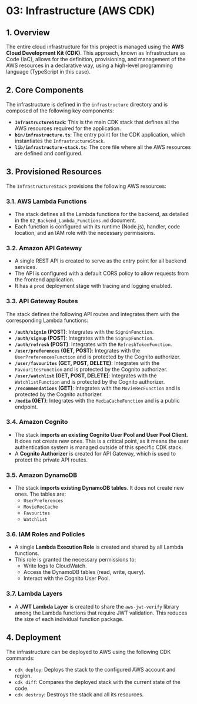 # 03: Infrastructure (AWS CDK)

## 1. Overview

The entire cloud infrastructure for this project is managed using the **AWS Cloud Development Kit (CDK)**. This approach, known as Infrastructure as Code (IaC), allows for the definition, provisioning, and management of the AWS resources in a declarative way, using a high-level programming language (TypeScript in this case).

## 2. Core Components

The infrastructure is defined in the `infrastructure` directory and is composed of the following key components:

*   **`InfrastructureStack`**: This is the main CDK stack that defines all the AWS resources required for the application.
*   **`bin/infrastructure.ts`**: The entry point for the CDK application, which instantiates the `InfrastructureStack`.
*   **`lib/infrastructure-stack.ts`**: The core file where all the AWS resources are defined and configured.

## 3. Provisioned Resources

The `InfrastructureStack` provisions the following AWS resources:

### 3.1. AWS Lambda Functions

*   The stack defines all the Lambda functions for the backend, as detailed in the `02_Backend_Lambda_Functions.md` document.
*   Each function is configured with its runtime (Node.js), handler, code location, and an IAM role with the necessary permissions.

### 3.2. Amazon API Gateway

*   A single REST API is created to serve as the entry point for all backend services.
*   The API is configured with a default CORS policy to allow requests from the frontend application.
*   It has a `prod` deployment stage with tracing and logging enabled.

### 3.3. API Gateway Routes

The stack defines the following API routes and integrates them with the corresponding Lambda functions:

*   **`/auth/signin` (POST)**: Integrates with the `SigninFunction`.
*   **`/auth/signup` (POST)**: Integrates with the `SignupFunction`.
*   **`/auth/refresh` (POST)**: Integrates with the `RefreshTokenFunction`.
*   **`/user/preferences` (GET, POST)**: Integrates with the `UserPreferencesFunction` and is protected by the Cognito authorizer.
*   **`/user/favourites` (GET, POST, DELETE)**: Integrates with the `FavouritesFunction` and is protected by the Cognito authorizer.
*   **`/user/watchlist` (GET, POST, DELETE)**: Integrates with the `WatchlistFunction` and is protected by the Cognito authorizer.
*   **`/recommendations` (GET)**: Integrates with the `MovieRecFunction` and is protected by the Cognito authorizer.
*   **`/media` (GET)**: Integrates with the `MediaCacheFunction` and is a public endpoint.

### 3.4. Amazon Cognito

*   The stack **imports an existing Cognito User Pool and User Pool Client**. It does not create new ones. This is a critical point, as it means the user authentication system is managed outside of this specific CDK stack.
*   A **Cognito Authorizer** is created for API Gateway, which is used to protect the private API routes.

### 3.5. Amazon DynamoDB

*   The stack **imports existing DynamoDB tables**. It does not create new ones. The tables are:
    *   `UserPreferences`
    *   `MovieRecCache`
    *   `Favourites`
    *   `Watchlist`

### 3.6. IAM Roles and Policies

*   A single **Lambda Execution Role** is created and shared by all Lambda functions.
*   This role is granted the necessary permissions to:
    *   Write logs to CloudWatch.
    *   Access the DynamoDB tables (read, write, query).
    *   Interact with the Cognito User Pool.

### 3.7. Lambda Layers

*   A **JWT Lambda Layer** is created to share the `aws-jwt-verify` library among the Lambda functions that require JWT validation. This reduces the size of each individual function package.

## 4. Deployment

The infrastructure can be deployed to AWS using the following CDK commands:

*   `cdk deploy`: Deploys the stack to the configured AWS account and region.
*   `cdk diff`: Compares the deployed stack with the current state of the code.
*   `cdk destroy`: Destroys the stack and all its resources.
